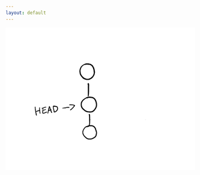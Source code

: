 ```yaml
---
layout: default
---
```


<div class="grid">
<img class="h-100 justify-self-center self-center" src="slides/ruphin-slides-open-source-workshop/images/rollback.png" alt="mobile-view">
</div>
